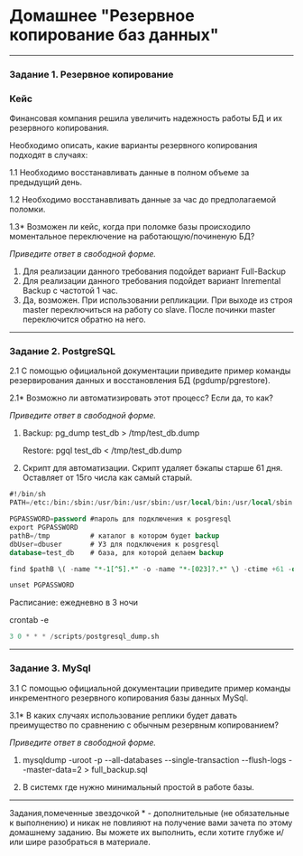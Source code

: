 # Домашнее "Резервное копирование баз данных"

---

### Задание 1. Резервное копирование

### Кейс
Финансовая компания решила увеличить надежность работы БД и их резервного копирования. 

Необходимо описать, какие варианты резервного копирования подходят в случаях: 

1.1 Необходимо восстанавливать данные в полном объеме за предыдущий день.

1.2 Необходимо восстанавливать данные за час до предполагаемой поломки.

1.3* Возможен ли кейс, когда при поломке базы происходило моментальное переключение на работающую/починеную БД?

*Приведите ответ в свободной форме.*

1) Для реализации данного требования подойдет вариант Full-Backup
2) Для реализации данного требования подойдет вариант Inremental Baсkup с частотой 1 час.
3) Да, возможен. При использовании репликации. При выходе из строя master переключиться на работу со slave. После починки master переключится обратно на него.

---

### Задание 2. PostgreSQL

2.1 С помощью официальной документации приведите пример команды резервирования данных и восстановления БД (pgdump/pgrestore).

2.1* Возможно ли автоматизировать этот процесс? Если да, то как?

*Приведите ответ в свободной форме.*

1) Backup:  pg_dump test_db > /tmp/test_db.dump

   Restore: pgql test_db < /tmp/test_db.dump
   
2) Скрипт для автоматизации.
Скрипт удаляет бэкапы старше 61 дня. Оставляет от 15го числа как самый старый.
```sql
#!/bin/sh
PATH=/etc:/bin:/sbin:/usr/bin:/usr/sbin:/usr/local/bin:/usr/local/sbin

PGPASSWORD=password #пароль для подключения к posgresql
export PGPASSWORD
pathB=/tmp          # каталог в котором будет backup
dbUser=dbuser       # УЗ для подключения к posgresql
database=test_db    # база, для которой делаем backup

find $pathB \( -name "*-1[^5].*" -o -name "*-[023]?.*" \) -ctime +61 -delete pg_dump -U $dbUser $database | gzip > $pathB/pgsql_$(date "+%Y-%m-%d").sql.gz

unset PGPASSWORD
```
Расписание: ежедневно в 3 ночи

crontab -e
```sql
3 0 * * * /scripts/postgresql_dump.sh
```

---

### Задание 3. MySql

3.1 С помощью официальной документации приведите пример команды инкрементного резервного копирования базы данных MySql. 

3.1* В каких случаях использование реплики будет давать преимущество по сравнению с обычным резервным копированием?

*Приведите ответ в свободной форме.*

1) mysqldump -uroot -p --all-databases --single-transaction --flush-logs --master-data=2 > full_backup.sql

2) В системх где нужно минимальный простой в работе базы. 

---

Задания,помеченные звездочкой * - дополнительные (не обязательные к выполнению) и никак не повлияют на получение вами зачета по этому домашнему заданию. Вы можете их выполнить, если хотите глубже и/или шире разобраться в материале.
